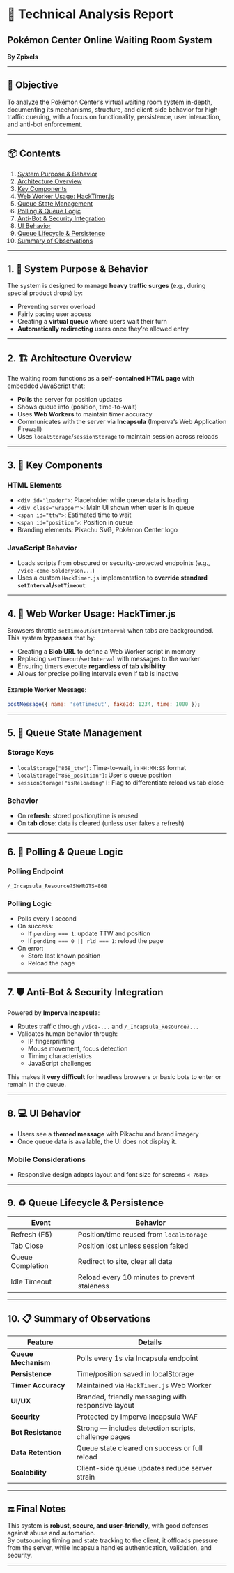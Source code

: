 
# 📝 Technical Analysis Report  
## Pokémon Center Online Waiting Room System  
**By Zpixels**

---

## 📌 Objective  
To analyze the Pokémon Center’s virtual waiting room system in-depth, documenting its mechanisms, structure, and client-side behavior for high-traffic queuing, with a focus on functionality, persistence, user interaction, and anti-bot enforcement.

---

## 📦 Contents  

1. [System Purpose & Behavior](#1-system-purpose--behavior)  
2. [Architecture Overview](#2-architecture-overview)  
3. [Key Components](#3-key-components)  
4. [Web Worker Usage: HackTimer.js](#4-web-worker-usage-hacktimerjs)  
5. [Queue State Management](#5-queue-state-management)  
6. [Polling & Queue Logic](#6-polling--queue-logic)  
7. [Anti-Bot & Security Integration](#7-anti-bot--security-integration)  
8. [UI Behavior](#8-ui-behavior)  
9. [Queue Lifecycle & Persistence](#9-queue-lifecycle--persistence)  
10. [Summary of Observations](#10-summary-of-observations)  

---

## 1. 🎯 System Purpose & Behavior  
The system is designed to manage **heavy traffic surges** (e.g., during special product drops) by:
- Preventing server overload  
- Fairly pacing user access  
- Creating a **virtual queue** where users wait their turn  
- **Automatically redirecting** users once they’re allowed entry  

---

## 2. 🏗️ Architecture Overview  
The waiting room functions as a **self-contained HTML page** with embedded JavaScript that:
- **Polls** the server for position updates  
- Shows queue info (position, time-to-wait)  
- Uses **Web Workers** to maintain timer accuracy  
- Communicates with the server via **Incapsula** (Imperva’s Web Application Firewall)  
- Uses `localStorage`/`sessionStorage` to maintain session across reloads

---

## 3. 🔧 Key Components  

### HTML Elements
- `<div id="loader">`: Placeholder while queue data is loading  
- `<div class="wrapper">`: Main UI shown when user is in queue  
- `<span id="ttw">`: Estimated time to wait  
- `<span id="position">`: Position in queue  
- Branding elements: Pikachu SVG, Pokémon Center logo  

### JavaScript Behavior  
- Loads scripts from obscured or security-protected endpoints (e.g., `/vice-come-Soldenyson...`)  
- Uses a custom `HackTimer.js` implementation to **override standard `setInterval`/`setTimeout`**

---

## 4. 🧵 Web Worker Usage: HackTimer.js  
Browsers throttle `setTimeout`/`setInterval` when tabs are backgrounded. This system **bypasses** that by:
- Creating a **Blob URL** to define a Web Worker script in memory  
- Replacing `setTimeout`/`setInterval` with messages to the worker  
- Ensuring timers execute **regardless of tab visibility**  
- Allows for precise polling intervals even if tab is inactive

#### Example Worker Message:
```js
postMessage({ name: 'setTimeout', fakeId: 1234, time: 1000 });
```

---

## 5. 💾 Queue State Management  

### Storage Keys
- `localStorage["868_ttw"]`: Time-to-wait, in `HH:MM:SS` format  
- `localStorage["868_position"]`: User's queue position  
- `sessionStorage["isReloading"]`: Flag to differentiate reload vs tab close

### Behavior
- On **refresh**: stored position/time is reused  
- On **tab close**: data is cleared (unless user fakes a refresh)

---

## 6. 🔄 Polling & Queue Logic  

### Polling Endpoint
```
/_Incapsula_Resource?SWWRGTS=868
```

### Polling Logic
- Polls every 1 second  
- On success:
  - If `pending === 1`: update TTW and position  
  - If `pending === 0 || rld === 1`: reload the page  
- On error:
  - Store last known position
  - Reload the page

---

## 7. 🛡️ Anti-Bot & Security Integration  

Powered by **Imperva Incapsula**:
- Routes traffic through `/vice-...` and `/_Incapsula_Resource?...`
- Validates human behavior through:
  - IP fingerprinting  
  - Mouse movement, focus detection  
  - Timing characteristics  
  - JavaScript challenges  

This makes it **very difficult** for headless browsers or basic bots to enter or remain in the queue.

---

## 8. 💻 UI Behavior

- Users see a **themed message** with Pikachu and brand imagery  
- Once queue data is available, the UI does not display it.

  
### Mobile Considerations
- Responsive design adapts layout and font size for screens `< 768px`

---

## 9. ♻️ Queue Lifecycle & Persistence

| Event              | Behavior                              |
|--------------------|----------------------------------------|
| Refresh (F5)       | Position/time reused from `localStorage` |
| Tab Close          | Position lost unless session faked     |
| Queue Completion   | Redirect to site, clear all data       |
| Idle Timeout       | Reload every 10 minutes to prevent staleness |

---

## 10. 📋 Summary of Observations  

| Feature | Details |
|--------|---------|
| **Queue Mechanism** | Polls every 1s via Incapsula endpoint |
| **Persistence** | Time/position saved in localStorage |
| **Timer Accuracy** | Maintained via `HackTimer.js` Web Worker |
| **UI/UX** | Branded, friendly messaging with responsive layout |
| **Security** | Protected by Imperva Incapsula WAF |
| **Bot Resistance** | Strong — includes detection scripts, challenge pages |
| **Data Retention** | Queue state cleared on success or full reload |
| **Scalability** | Client-side queue updates reduce server strain |

---

## 🔚 Final Notes  

This system is **robust, secure, and user-friendly**, with good defenses against abuse and automation.  
By outsourcing timing and state tracking to the client, it offloads pressure from the server, while Incapsula handles authentication, validation, and security.

---

